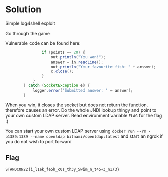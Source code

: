 # Solution

Simple log4shell exploit

Go through the game

Vulnerable code can be found here:

```java
                if (points == 20) {
                    out.println("You won!");
                    answer = in.readLine();
                    out.println("Your favourite fish: " + answer);
                    c.close();
                }
            }
        } catch (SocketException e) {
            logger.error("Submitted answer: " + answer);
        }
```

When you win, it closes the socket but does not return the function, therefore causes an error.
Do the whole JNDI lookup thingy and point to your own custom LDAP server. Read environment variable `FLAG` for the flag :)

You can start your own custom LDAP server using `docker run --rm -p1389:1389 --name openldap bitnami/openldap:latest` and start an ngrok if you do not wish to port forward

## Flag

`STANDCON22{i_l1ek_fe5h_c0s_th3y_5wim_n_t45+3_n1(3}`
